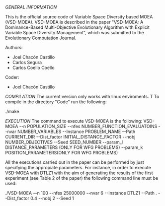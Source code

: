 *GENERAL INFORMATION*

This is the official source code of Variable Space Diversity based MOEA (VSD-MOEA).
VSD-MOEA is described in the paper
"VSD-MOEA: A Dominance-Based Multi-Objective Evolutionary Algorithm with Explicit Variable Space Diversity Management",
which was submitted to the Evolutionary Computation Journal.

Authors:
- Joel Chacón Castillo
- Carlos Segura
- Carlos Coello Coello

Coder:
- Joel Chacón Castillo

*COMPILATION*
The current version only works with linux enviroments. T
To compile in the directory "Code" run the following: 

./make


*EXECUTION*
The command to execute VSD-MOEA is the following:
VSD-MOEA --n POPULATION_SIZE --nfes NUMBER_FUNCTION_EVALUATOINS --nvar NUMBER_VARIABLES --Instance PROBLEM_NAME --Path CURRENT_DIR --Dist_factor INITIAL_DISTANCE_FACTOR --nobj NUMBER_OBJECTIVES --Seed SEED_NUMBER --param_l DISTANCE_PARAMETERS (ONLY FOR WFG PROBLEMS) --param_k POSITION_PARAMETERS(ONLY FOR WFG PROBLEMS)

All the executions carried out in the paper can be performed by just specifying the appropiate parameters. 
For instance, in order to execute VSD-MOEA with DTLZ1 with the aim of generating the results of the first experiment 
(see Table 2 of the paper) the following command line must be used: 

./VSD-MOEA --n 100 --nfes 25000000 --nvar 6 --Instance DTLZ1 --Path . --Dist_factor 0.4 --nobj 2 --Seed 1 

